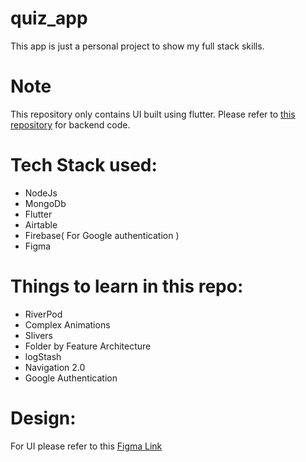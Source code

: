 # quiz_app

This app is just a personal project to show my full stack skills.
# Note
  This repository only contains UI built using flutter.
  Please refer to [this repository](https://github.com/Vikaskumar75/Quiz-App-Backend) for backend code.

# Tech Stack used:
- NodeJs
- MongoDb
- Flutter
- Airtable
- Firebase( For Google authentication )
- Figma

# Things to learn in this repo:
- RiverPod
- Complex Animations
- Slivers
- Folder by Feature Architecture
- logStash
- Navigation 2.0
- Google Authentication

# Design:
  For UI please refer to this [Figma Link](https://www.figma.com/file/eUIrcWyWCNA9s84vK2o1qn/Quiz-App-Design-(Community)?node-id=1%3A124)
